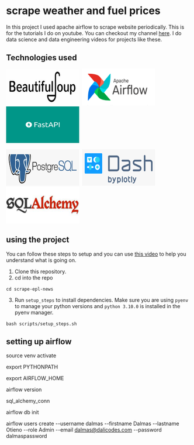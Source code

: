# scrape weather and fuel prices
In this project I used apache airflow to scrape website periodically. This is for the tutorials I do on youtube. You can checkout my channel [here](https://www.youtube.com/channel/UCzSlSeJ4XH4bWH79DKmIxjg). I do data science and data engineering videos for projects like these.
## Technologies used
<img src="images/beautifulsoup.png" alt="Apache Airflow" width="200" height="100"/>&nbsp;&nbsp;<img src="images/AirflowLogo.png" alt="BeautifulSoup" width="200" height="100" />&nbsp;&nbsp;<img src="images/fastapi.png" alt="fast api" width="200" height="100" />

<img src="images/postgresql.png" alt="postgresql" width="200"  height="100" />&nbsp;&nbsp;<img src="images/dash.png" alt="dash" width="200" height="100" />&nbsp;&nbsp;<img src="images/alchemy.jpeg" alt="sqlalchemy" width="200" height="100" />

## using the project
You can follow these steps to setup and you can use [this video]() to help you understand what is going on.
1. Clone this repository.
2. cd into the repo 
```
cd scrape-epl-news
```
3. Run `setup_steps` to install dependencies. Make sure you are using `pyenv` to manage your python versions and `python 3.10.0` is installed in the pyenv manager.
```
bash scripts/setup_steps.sh
```

## setting up airflow

source venv activate

export PYTHONPATH

export AIRFLOW_HOME

airflow version

sql_alchemy_conn

airflow db init

airflow users create --username dalmas --firstname Dalmas --lastname Otieno --role Admin --email dalmas@dalicodes.com --password dalmaspassword
